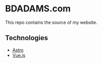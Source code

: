 # BDADAMS.com

This repo contains the source of my website.

## Technologies

* [Astro](https://astro.build)
* [Vue.js](https://vuejs.org/)